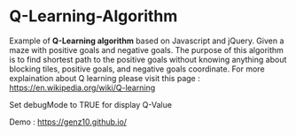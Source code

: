 # Q-Learning-Algorithm

Example of <b>Q-Learning algorithm</b> based on Javascript and jQuery. Given a maze with positive goals and negative goals. The purpose of this algorithm is to find shortest path to the positive goals without knowing anything about blocking tiles, positive goals, and negative goals coordinate. For more explaination about Q learning please visit this page : https://en.wikipedia.org/wiki/Q-learning

Set debugMode to TRUE for display Q-Value

Demo : https://genz10.github.io/
